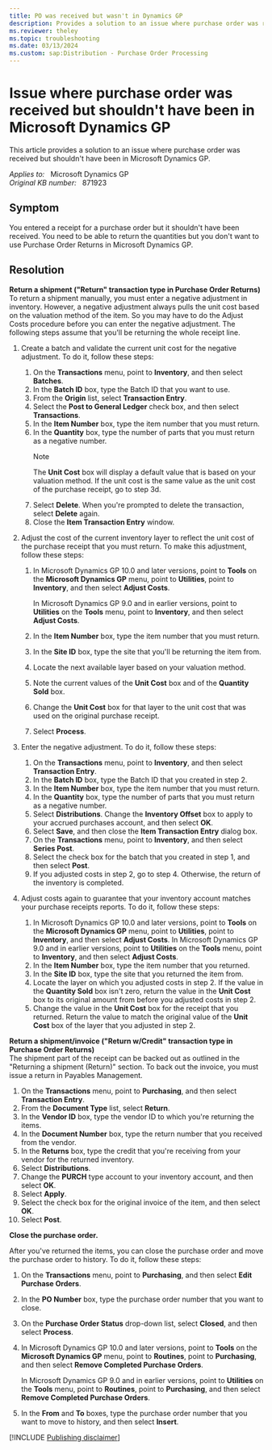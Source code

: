 ```yaml
---
title: PO was received but wasn't in Dynamics GP
description: Provides a solution to an issue where purchase order was received but shouldn't have been in Microsoft Dynamics GP.
ms.reviewer: theley
ms.topic: troubleshooting
ms.date: 03/13/2024
ms.custom: sap:Distribution - Purchase Order Processing
---
```

# Issue where purchase order was received but shouldn't have been in Microsoft Dynamics GP

This article provides a solution to an issue where purchase order was received but shouldn't have been in Microsoft Dynamics GP.

_Applies to:_ &nbsp; Microsoft Dynamics GP  
_Original KB number:_ &nbsp; 871923

## Symptom

You entered a receipt for a purchase order but it shouldn't have been received. You need to be able to return the quantities but you don't want to use Purchase Order Returns in Microsoft Dynamics GP.

## Resolution

**Return a shipment ("Return" transaction type in Purchase Order Returns)**  
To return a shipment manually, you must enter a negative adjustment in inventory. However, a negative adjustment always pulls the unit cost based on the valuation method of the item. So you may have to do the Adjust Costs procedure before you can enter the negative adjustment. The following steps assume that you'll be returning the whole receipt line.

1. Create a batch and validate the current unit cost for the negative adjustment. To do it, follow these steps:

    1. On the **Transactions** menu, point to **Inventory**, and then select **Batches**.
    1. In the **Batch ID** box, type the Batch ID that you want to use.
    1. From the **Origin** list, select **Transaction Entry**.
    1. Select the **Post to General Ledger** check box, and then select **Transactions**.
    1. In the **Item Number** box, type the item number that you must return.
    1. In the **Quantity** box, type the number of parts that you must return as a negative number.
        > [!NOTE]
        > The **Unit Cost** box will display a default value that is based on your valuation method. If the unit cost is the same value as the unit cost of the purchase receipt, go to step 3d.
    1. Select **Delete**. When you're prompted to delete the transaction, select **Delete** again.
    1. Close the **Item Transaction Entry** window.

2. Adjust the cost of the current inventory layer to reflect the unit cost of the purchase receipt that you must return. To make this adjustment, follow these steps:

    1. In Microsoft Dynamics GP 10.0 and later versions, point to **Tools** on the **Microsoft Dynamics GP** menu, point to **Utilities**, point to **Inventory**, and then select **Adjust Costs**.

        In Microsoft Dynamics GP 9.0 and in earlier versions, point to **Utilities** on the **Tools** menu, point to **Inventory**, and then select **Adjust Costs**.
    1. In the **Item Number** box, type the item number that you must return.
    1. In the **Site ID** box, type the site that you'll be returning the item from.
    1. Locate the next available layer based on your valuation method.
    1. Note the current values of the **Unit Cost** box and of the **Quantity Sold** box.
    1. Change the **Unit Cost** box for that layer to the unit cost that was used on the original purchase receipt.
    1. Select **Process**.

3. Enter the negative adjustment. To do it, follow these steps:

    1. On the **Transactions** menu, point to **Inventory**, and then select **Transaction Entry**.
    1. In the **Batch ID** box, type the Batch ID that you created in step 2.
    1. In the **Item Number** box, type the item number that you must return.
    1. In the **Quantity** box, type the number of parts that you must return as a negative number.
    1. Select **Distributions**. Change the **Inventory Offset** box to apply to your accrued purchases account, and then select **OK**.
    1. Select **Save**, and then close the **Item Transaction Entry** dialog box.
    1. On the **Transactions** menu, point to **Inventory**, and then select **Series Post**.
    1. Select the check box for the batch that you created in step 1, and then select **Post**.
    1. If you adjusted costs in step 2, go to step 4. Otherwise, the return of the inventory is completed.

4. Adjust costs again to guarantee that your inventory account matches your purchase receipts reports. To do it, follow these steps:

    1. In Microsoft Dynamics GP 10.0 and later versions, point to **Tools** on the **Microsoft Dynamics GP** menu, point to **Utilities**, point to **Inventory**, and then select **Adjust Costs**.
        In Microsoft Dynamics GP 9.0 and in earlier versions, point to **Utilities** on the **Tools** menu, point to **Inventory**, and then select **Adjust Costs**.
    1. In the **Item Number** box, type the item number that you returned.
    1. In the **Site ID** box, type the site that you returned the item from.
    1. Locate the layer on which you adjusted costs in step 2. If the value in the **Quantity Sold** box isn't zero, return the value in the **Unit Cost** box to its original amount from before you adjusted costs in step 2.
    1. Change the value in the **Unit Cost** box for the receipt that you returned. Return the value to match the original value of the **Unit Cost** box of the layer that you adjusted in step 2.

**Return a shipment/invoice ("Return w/Credit" transaction type in Purchase Order Returns)**  
The shipment part of the receipt can be backed out as outlined in the "Returning a shipment (Return)" section. To back out the invoice, you must issue a return in Payables Management.

1. On the **Transactions** menu, point to **Purchasing**, and then select **Transaction Entry**.
2. From the **Document Type** list, select **Return**.
3. In the **Vendor ID** box, type the vendor ID to which you're returning the items.
4. In the **Document Number** box, type the return number that you received from the vendor.
5. In the **Returns** box, type the credit that you're receiving from your vendor for the returned inventory.
6. Select **Distributions**.
7. Change the **PURCH** type account to your inventory account, and then select **OK**.
8. Select **Apply**.
9. Select the check box for the original invoice of the item, and then select **OK**.
10. Select **Post**.

**Close the purchase order.**  

After you've returned the items, you can close the purchase order and move the purchase order to history. To do it, follow these steps:

1. On the **Transactions** menu, point to **Purchasing**, and then select **Edit Purchase Orders**.
2. In the **PO Number** box, type the purchase order number that you want to close.
3. On the **Purchase Order Status** drop-down list, select **Closed**, and then select **Process**.
4. In Microsoft Dynamics GP 10.0 and later versions, point to **Tools** on the **Microsoft Dynamics GP** menu, point to **Routines**, point to **Purchasing**, and then select **Remove Completed Purchase Orders**.

    In Microsoft Dynamics GP 9.0 and in earlier versions, point to **Utilities** on the **Tools** menu, point to **Routines**, point to **Purchasing**, and then select **Remove Completed Purchase Orders**.
5. In the **From** and **To** boxes, type the purchase order number that you want to move to history, and then select **Insert**.

[!INCLUDE [Publishing disclaimer](../../includes/publishing-disclaimer.md)]
